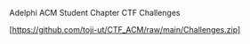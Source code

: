 Adelphi ACM Student Chapter CTF Challenges

[https://github.com/toji-ut/CTF_ACM/raw/main/Challenges.zip]
